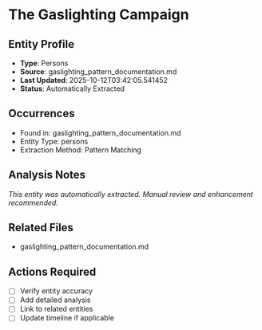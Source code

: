 # The Gaslighting Campaign

## Entity Profile
- **Type**: Persons
- **Source**: gaslighting_pattern_documentation.md
- **Last Updated**: 2025-10-12T03:42:05.541452
- **Status**: Automatically Extracted

## Occurrences
- Found in: gaslighting_pattern_documentation.md
- Entity Type: persons
- Extraction Method: Pattern Matching

## Analysis Notes
*This entity was automatically extracted. Manual review and enhancement recommended.*

## Related Files
- gaslighting_pattern_documentation.md

## Actions Required
- [ ] Verify entity accuracy
- [ ] Add detailed analysis
- [ ] Link to related entities
- [ ] Update timeline if applicable
